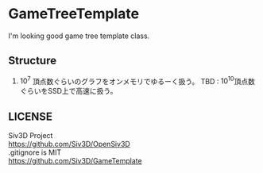 # GameTreeTemplate
I'm looking good game tree template class. 

## Structure
1. $10^7$ 頂点数ぐらいのグラフをオンメモリでゆるーく扱う。
TBD : $10^10$頂点数ぐらいをSSD上で高速に扱う。 


## LICENSE
Siv3D Project   
https://github.com/Siv3D/OpenSiv3D  
.gitignore is MIT  
https://github.com/Siv3D/GameTemplate  
